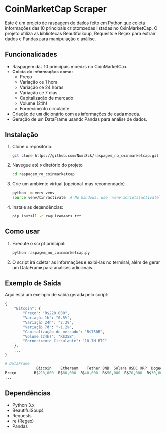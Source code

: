 # CoinMarketCap Scraper

Este é um projeto de raspagem de dados feito em Python que coleta informações das 10 principais criptomoedas listadas no CoinMarketCap. O projeto utiliza as bibliotecas BeautifulSoup, Requests e Regex para extrair dados e Pandas para manipulação e análise.

## Funcionalidades

- Raspagem das 10 principais moedas no CoinMarketCap.
- Coleta de informações como:
  - Preço
  - Variação de 1 hora
  - Variação de 24 horas
  - Variação de 7 dias
  - Capitalização de mercado
  - Volume (24h)
  - Fornecimento circulante
- Criação de um dicionário com as informações de cada moeda.
- Geração de um DataFrame usando Pandas para análise de dados.

## Instalação

1. Clone o repositório:
    ```bash
    git clone https://github.com/Numl8ck/raspagem_no_coinmarketcap.git
    ```
2. Navegue até o diretório do projeto:
    ```bash
    cd raspagem_no_coinmarketcap
    ```
3. Crie um ambiente virtual (opcional, mas recomendado):
    ```bash
    python -m venv venv
    source venv/bin/activate  # No Windows, use `venv\Scripts\activate`
    ```
4. Instale as dependências:
    ```bash
    pip install -r requirements.txt
    ```

## Como usar

1. Execute o script principal:
    ```bash
    python raspagem_no_coinmarketcap.py
    ```
2. O script irá coletar as informações e exibi-las no terminal, além de gerar um DataFrame para análises adicionais.

## Exemplo de Saída

Aqui está um exemplo de saída gerada pelo script:

```python
{
    "Bitcoin": {
        "Preço": "R$220,000",
        "Variação 1h": "0.5%",
        "Variação 24h": "2.3%",
        "Variação 7d": "-1.2%",
        "Capitalização de mercado": "R$750B",
        "Volume (24h)": "R$35B",
        "Fornecimento Circulante": "18.7M BTC"
    },
    ...
}

# DataFrame
              Bitcoin	 Ethereum	 Tether BNB	 Solana USDC XRP  Dogecoin  Toncoin	Cardano
Preço        R$220,000  R$80,000  R$40,000  R$50,000  R$70,000  R$30,000 R$20,000 R$10,000        
...
```

## Dependências
- Python 3.x
- BeautifulSoup4
- Requests
- re (Regex)
- Pandas
